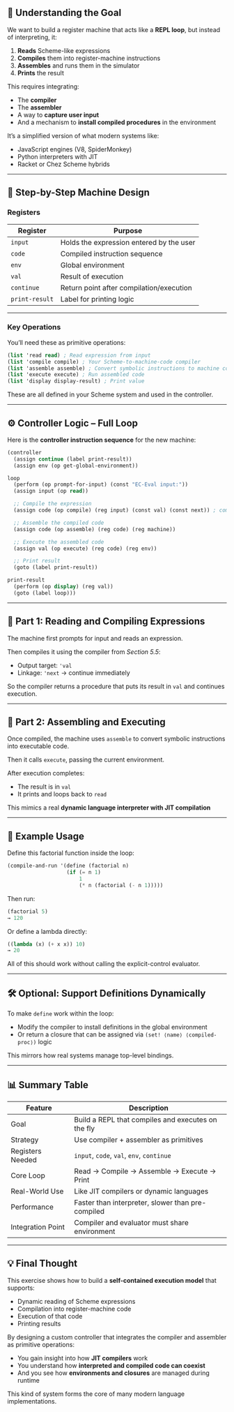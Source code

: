 ## 🧠 Understanding the Goal

We want to build a register machine that acts like a **REPL loop**, but instead of interpreting, it:
1. **Reads** Scheme-like expressions
2. **Compiles** them into register-machine instructions
3. **Assembles** and runs them in the simulator
4. **Prints** the result

This requires integrating:
- The **compiler**
- The **assembler**
- A way to **capture user input**
- And a mechanism to **install compiled procedures** in the environment

It’s a simplified version of what modern systems like:
- JavaScript engines (V8, SpiderMonkey)
- Python interpreters with JIT
- Racket or Chez Scheme hybrids

---

## 🔁 Step-by-Step Machine Design

### Registers

| Register | Purpose |
|---------|----------|
| `input` | Holds the expression entered by the user |
| `code` | Compiled instruction sequence |
| `env` | Global environment |
| `val` | Result of execution |
| `continue` | Return point after compilation/execution |
| `print-result` | Label for printing logic |

---

### Key Operations

You’ll need these as primitive operations:

```scheme
(list 'read read) ; Read expression from input
(list 'compile compile) ; Your Scheme-to-machine-code compiler
(list 'assemble assemble) ; Convert symbolic instructions to machine code
(list 'execute execute) ; Run assembled code
(list 'display display-result) ; Print value
```

These are all defined in your Scheme system and used in the controller.

---

## ⚙️ Controller Logic – Full Loop

Here is the **controller instruction sequence** for the new machine:

```scheme
(controller
  (assign continue (label print-result))
  (assign env (op get-global-environment))

loop
  (perform (op prompt-for-input) (const "EC-Eval input:"))
  (assign input (op read))

  ;; Compile the expression
  (assign code (op compile) (reg input) (const val) (const next)) ; compile to return result in val

  ;; Assemble the compiled code
  (assign code (op assemble) (reg code) (reg machine))

  ;; Execute the assembled code
  (assign val (op execute) (reg code) (reg env))

  ;; Print result
  (goto (label print-result))

print-result
  (perform (op display) (reg val))
  (goto (label loop)))
```

---

## 📌 Part 1: Reading and Compiling Expressions

The machine first prompts for input and reads an expression.

Then compiles it using the compiler from *Section 5.5*:
- Output target: `'val`
- Linkage: `'next` → continue immediately

So the compiler returns a procedure that puts its result in `val` and continues execution.

---

## 🎯 Part 2: Assembling and Executing

Once compiled, the machine uses `assemble` to convert symbolic instructions into executable code.

Then it calls `execute`, passing the current environment.

After execution completes:
- The result is in `val`
- It prints and loops back to `read`

This mimics a real **dynamic language interpreter with JIT compilation**

---

## 🧮 Example Usage

Define this factorial function inside the loop:

```scheme
(compile-and-run '(define (factorial n)
                   (if (= n 1)
                       1
                       (* n (factorial (- n 1)))))
```

Then run:

```scheme
(factorial 5)
→ 120
```

Or define a lambda directly:

```scheme
((lambda (x) (+ x x)) 10)
→ 20
```

All of this should work without calling the explicit-control evaluator.

---

## 🛠️ Optional: Support Definitions Dynamically

To make `define` work within the loop:
- Modify the compiler to install definitions in the global environment
- Or return a closure that can be assigned via `(set! ⟨name⟩ ⟨compiled-proc⟩)` logic

This mirrors how real systems manage top-level bindings.

---

## 📊 Summary Table

| Feature | Description |
|--------|-------------|
| Goal | Build a REPL that compiles and executes on the fly |
| Strategy | Use compiler + assembler as primitives |
| Registers Needed | `input`, `code`, `val`, `env`, `continue` |
| Core Loop | Read → Compile → Assemble → Execute → Print |
| Real-World Use | Like JIT compilers or dynamic languages |
| Performance | Faster than interpreter, slower than pre-compiled |
| Integration Point | Compiler and evaluator must share environment |

---

## 💡 Final Thought

This exercise shows how to build a **self-contained execution model** that supports:
- Dynamic reading of Scheme expressions
- Compilation into register-machine code
- Execution of that code
- Printing results

By designing a custom controller that integrates the compiler and assembler as primitive operations:
- You gain insight into how **JIT compilers** work
- You understand how **interpreted and compiled code can coexist**
- And you see how **environments and closures** are managed during runtime

This kind of system forms the core of many modern language implementations.
